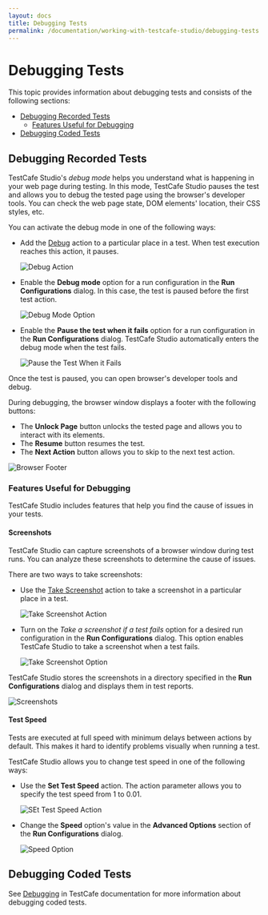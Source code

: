 ```yaml
---
layout: docs
title: Debugging Tests
permalink: /documentation/working-with-testcafe-studio/debugging-tests.html
---
```

# Debugging Tests

This topic provides information about debugging tests and consists of the following sections:

* [Debugging Recorded Tests](#debugging-recorded-tests)
  * [Features Useful for Debugging](#features-useful-for-debugging)
* [Debugging Coded Tests](#debugging-coded-tests)

## Debugging Recorded Tests

TestCafe Studio's *debug mode* helps you understand what is happening in your web page during testing. In this mode, TestCafe Studio pauses the test and allows you to debug the tested page using the browser's developer tools. You can check the web page state, DOM elements' location, their CSS styles, etc.

You can activate the debug mode in one of the following ways:

* Add the [Debug](recording-tests/test-actions/debug.md#debug) action to a particular place in a test. When test execution reaches this action, it pauses.

    ![Debug Action](../../images/working-with-testcafe-studio/debug-action.png)

* Enable the **Debug mode** option for a run configuration in the **Run Configurations** dialog. In this case, the test is paused before the first test action.

    ![Debug Mode Option](../../images/working-with-testcafe-studio/debug-mode-option.png)

* Enable the **Pause the test when it fails** option for a run configuration in the **Run Configurations** dialog. TestCafe Studio automatically enters the debug mode when the test fails.

    ![Pause the Test When it Fails](../../images/working-with-testcafe-studio/pause-test-option.png)

Once the test is paused, you can open browser's developer tools and debug.

During debugging, the browser window displays a footer with the following buttons:

* The **Unlock Page** button unlocks the tested page and allows you to interact with its elements.
* The **Resume** button resumes the test.
* The **Next Action** button allows you to skip to the next test action.

![Browser Footer](../../images/working-with-testcafe-studio/footer.png)

### Features Useful for Debugging

TestCafe Studio includes features that help you find the cause of issues in your tests.

#### Screenshots

TestCafe Studio can capture screenshots of a browser window during test runs. You can analyze these screenshots to determine the cause of issues.

There are two ways to take screenshots:

* Use the [Take Screenshot](recording-tests/test-actions/browser-actions.md#take-screenshot) action to take a screenshot in a particular place in a test.

    ![Take Screenshot Action](../../images/working-with-testcafe-studio/take-screenshot-action.png)

* Turn on the *Take a screenshot if a test fails* option for a desired run configuration in the **Run Configurations** dialog. This option enables TestCafe Studio to take a screenshot when a test fails.

    ![Take Screenshot Option](../../images/working-with-testcafe-studio/screenshot-option.png)

TestCafe Studio stores the screenshots in a directory specified in the **Run Configurations** dialog and displays them in test reports.

![Screenshots](../../images/working-with-testcafe-studio/screenshots-in-report.png)

#### Test Speed

Tests are executed at full speed with minimum delays between actions by default. This makes it hard to identify problems visually when running a test.

TestCafe Studio allows you to change test speed in one of the following ways:

* Use the **Set Test Speed** action. The action parameter allows you to specify the test speed from 1 to 0.01.

    ![SEt Test Speed Action](../../images/working-with-testcafe-studio/set-test-speed-action.png)

* Change the **Speed** option's value in the **Advanced Options** section of the **Run Configurations** dialog.

    ![Speed Option](../../images/working-with-testcafe-studio/speed-option.png)

## Debugging Coded Tests

See [Debugging](https://devexpress.github.io/testcafe/documentation/test-api/debugging.html) in TestCafe documentation for more information about debugging coded tests.